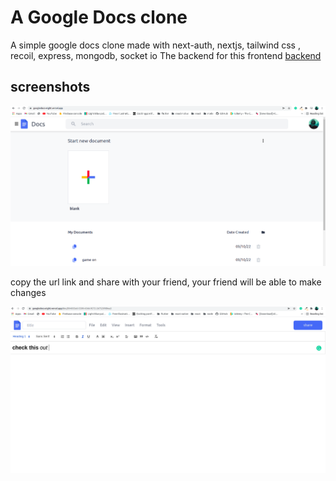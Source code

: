 # A Google Docs clone

A simple google docs clone made with next-auth, nextjs, tailwind css , recoil, express, mongodb, socket io
The backend for this frontend [backend](https://github.com/withewolf-dev/docServer)

## screenshots

![screenshot one](/s1.png)


copy the url link and share with your friend, your friend will be able to make changes

![screenshot two](/s2.png)
